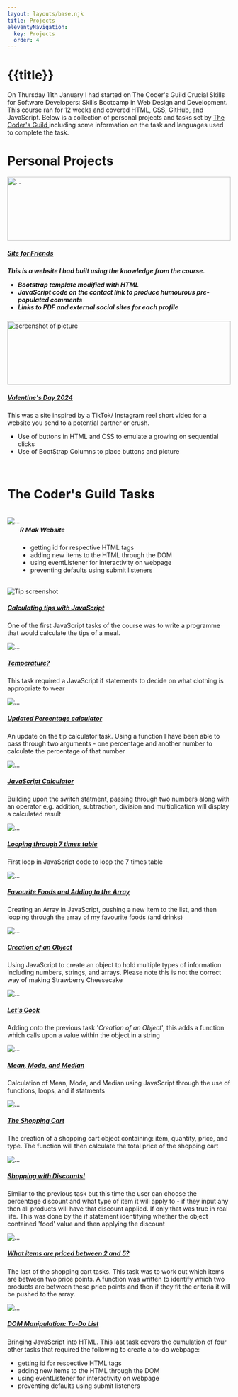 ```yaml
---
layout: layouts/base.njk
title: Projects
eleventyNavigation:
  key: Projects
  order: 4
---
```

<div>
<h1> {{title}} </h1>
<p> On Thursday 11th January I had started on The Coder's Guild Crucial Skills for Software Developers: Skills Bootcamp in Web Design and Development. This course ran for 12 weeks and covered HTML, CSS, GitHub, and JavaScript. Below is a collection of personal projects and tasks set by <a href="https://thecodersguild.org.uk/" target="blank"> The Coder's Guild </a> including some information on the task and languages used to complete the task. </p>
</div>
<div>
<h1> Personal Projects </h1>
<div class="container">
<div class="row">
<div class="col-lg-5 mb-1 d-flex align-items-stretch" style="display: flex; flex-wrap: wrap; align-items: stretch">
    <div class="card">
      <img src="/src/assets/images/collectionoffriends.png" class="card-img-top" alt="..." style="width:100%; height:15vw; object-fit:cover;">
      <div class="card-body d-flex flex-column">
        <h5 class="card-title"> <a href="https://siteforfriends.netlify.app" target="_blank"> Site for Friends</a> <h5>
        <p class="card-text">This is a website I had built using the knowledge from the course. </p>
        <ul>
          <li> Bootstrap template modified with HTML </li>
          <li> JavaScript code on the contact link to produce humourous pre-populated comments </li>
          <li> Links to PDF and external social sites for each profile </li>
        </ul>  
      </div>
    </div>
  </div>
  <div class="col-lg-7 d-flex align-items-stretch" style="display: flex; flex-wrap: wrap; align-items: stretch">
    <div class="card">
      <img src="/src/assets/images/Valentine.png" class="card-img-top" alt="screenshot of picture" style="width:100%; height:15vw; object-fit:cover;">
      <div class="card-body d-flex flex-column">
        <h5 class="card-title"><a href="https://code-valentine-24.netlify.app/" target="_blank"> Valentine's Day 2024 </a> </h5>
        <p class="card-text">This was a site inspired by a TikTok/ Instagram reel short video for a website you send to a potential partner or crush.</p>
        <ul>
          <li> Use of buttons in HTML and CSS to emulate a growing on sequential clicks</li>
          <li> Use of BootStrap Columns to place buttons and picture </li>
        </ul>  
      </div>
    </div>
  </div>
</div>
<div>
<br>
<h1> The Coder's Guild Tasks </h1>
<br>
<div class="card" style="display: flex; flex-wrap: wrap; align-items: stretch">
      <img src="/src/assets/images/R Mak Website.png" class="card-img-top" alt="...">
      <div class="card-body">
        <h5 class="card-title">R Mak Website </h5>
        <p class="card-text">  </p> 
        <ul>
        <li>getting id for respective HTML tags</li>
        <li>adding new items to the HTML through the DOM </li>
        <li>using eventListener for interactivity on webpage </li> 
        <li>preventing defaults using submit listeners </li>
      </div>
    </div>
  </div>
  <br />
  
  <div class="container">
  <div class="row">
  <div class="col-lg-4 mb-4 d-flex align-items-stretch" style="display: flex; flex-wrap: wrap; align-items: stretch">
    <div class="card" style="display: flex; flex-wrap: wrap; align-items: stretch">
      <img src="/src/assets/images/Tips.jpg" class="card-img-top" alt="Tip screenshot">
      <div class="card-body">
        <h5 class="card-title"> <a href="https://codepen.io/TehMaksterer/pen/QWooqZa?editors=0010" target="_blank"> Calculating tips with JavaScript </a></h5>
        <p class="card-text">One of the first JavaScript tasks of the course was to write a programme that would calculate the tips of a meal.</p>
      </div>
    </div>
  </div>
  
  <div class="col-lg-4 mb-3 d-flex align-items-stretch" style="display: flex; flex-wrap: wrap; align-items: stretch">
    <div class="card" style="display: flex; flex-wrap: wrap; align-items: stretch">
      <img src="/src/assets/images/Temperature.jpg" class="card-img-top" alt="...">
      <div class="card-body">
        <h5 class="card-title"> <a href="https://codepen.io/TehMaksterer/pen/QWoPVjo?editors=0010" target="_blank">Temperature? </a> </h5>
        <p class="card-text">This task required a JavaScript if statements to decide on what clothing is appropriate to wear </p>
      </div>
    </div>
  </div>
  
  <div class="col-lg-4 mb-3 d-flex align-items-stretch" style="display: flex; flex-wrap: wrap; align-items: stretch">
    <div class="card" style="display: flex; flex-wrap: wrap; align-items: stretch">
      <img src="/src/assets/images/Percentage Calculator.jpeg" class="card-img-top" alt="...">
      <div class="card-body">
        <h5 class="card-title"> <a href="https://codepen.io/TehMaksterer/pen/mdgyvGw?editors=0012"> Updated Percentage calculator </a> </h5>
        <p class="card-text">An update on the tip calculator task. Using a function I have been able to pass through two arguments - one percentage and another number to calculate the percentage of that number</p>
      </div>
    </div>
  </div>

   <div class="col-lg-4 mb-4 d-flex align-items-stretch" style="display: flex; flex-wrap: wrap; align-items: stretch">
    <div class="card">
      <img src="/src/assets/images/Calculator.jpg" class="card-img-top" alt="...">
      <div class="card-body">
        <h5 class="card-title"><a href="https://codepen.io/TehMaksterer/pen/dyLYymR?editors=0010"> JavaScript Calculator </a> </h5>
        <p class="card-text"> Building upon the switch statment, passing through two numbers along with an operator e.g. addition, subtraction, division and multiplication will display a calculated result </p>
      </div>
    </div>
  </div>

   <div class="col-lg-4 mb-4 d-flex align-items-stretch" style="display: flex; flex-wrap: wrap; align-items: stretch">
    <div class="card">
      <img src="/src/assets/images/Mathematics.jpg" class="card-img-top" alt="...">
      <div class="card-body">
        <h5 class="card-title"><a href="https://codepen.io/TehMaksterer/pen/oNOxxpJ?editors=0012"> Looping through 7 times table </a> </h5>
        <p class="card-text"> First loop in JavaScript code to loop the 7 times table </p>
      </div>
    </div>
  </div>
   <div class="col-lg-4 mb-4 d-flex align-items-stretch" style="display: flex; flex-wrap: wrap; align-items: stretch">
    <div class="card">
      <img src="/src/assets/images/Foods.jpg" class="card-img-top" alt="...">
      <div class="card-body">
        <h5 class="card-title"><a href="https://codepen.io/TehMaksterer/pen/MWRybjp?editors=0011"> Favourite Foods and Adding to the Array </a> </h5>
        <p class="card-text"> Creating an Array in JavaScript, pushing a new item to the list, and then looping through the array of my favourite foods (and drinks)</p>
      </div>
    </div>
  </div>
   <div class="col-lg-4 mb-4 d-flex align-items-stretch" style="display: flex; flex-wrap: wrap; align-items: stretch">
    <div class="card">
      <img src="/src/assets/images/Cheesecake.jpg" class="card-img-top" alt="...">
      <div class="card-body">
        <h5 class="card-title"><a href="https://codepen.io/TehMaksterer/pen/JjVKrKr?editors=0011"> Creation of an Object</a> </h5>
        <p class="card-text"> Using JavaScript to create an object to hold multiple types of information including numbers, strings, and arrays. Please note this is not the correct way of making Strawberry Cheesecake</p>
      </div>
    </div>
  </div>
   <div class="col-lg-4 mb-4 d-flex align-items-stretch" style="display: flex; flex-wrap: wrap; align-items: stretch">
    <div class="card">
      <img src="/src/assets/images/SanjiCook.jpg" class="card-img-top" alt="...">
      <div class="card-body">
        <h5 class="card-title"><a href="https://codepen.io/TehMaksterer/pen/dyLXZbr?editors=0011"> Let's Cook </a> </h5>
        <p class="card-text"> Adding onto the previous task '<i>Creation of an Object</i>', this adds a function which calls upon a value within the object in a string</p>
      </div>
    </div>
  </div>
     <div class="col-lg-4 mb-4 d-flex align-items-stretch" style="display: flex; flex-wrap: wrap; align-items: stretch">
    <div class="card">
      <img src="/src/assets/images/average.jpg" class="card-img-top" alt="...">
      <div class="card-body">
        <h5 class="card-title"><a href="https://codepen.io/TehMaksterer/pen/bGJwvPR?editors=0011"> Mean, Mode, and Median </a> </h5>
        <p class="card-text"> Calculation of Mean, Mode, and Median using JavaScript through the use of functions, loops, and if statments</p>
      </div>
    </div>
  </div>
 <div class="col-lg-4 mb-4 d-flex align-items-stretch" style="display: flex; flex-wrap: wrap; align-items: stretch">
    <div class="card">
      <img src="/src/assets/images/shoping cart.jpg" class="card-img-top" alt="...">
      <div class="card-body">
        <h5 class="card-title"><a href="https://codepen.io/TehMaksterer/pen/QWPKdQv?editors=0012"> The Shopping Cart</a> </h5>
        <p class="card-text"> The creation of a shopping cart object containing: item, quantity, price, and type. The function will then calculate the total price of the shopping cart</p>
      </div>
    </div>
  </div>
   <div class="col-lg-4 mb-4 d-flex align-items-stretch" style="display: flex; flex-wrap: wrap; align-items: stretch">
    <div class="card">
      <img src="/src/assets/images/discount.jpg" class="card-img-top" alt="...">
      <div class="card-body">
        <h5 class="card-title"><a href="https://codepen.io/TehMaksterer/pen/BaEpqeG?editors=0011"> Shopping with Discounts!</a> </h5>
        <p class="card-text"> Similar to the previous task but this time the user can choose the percentage discount and what type of item it will apply to - if they input any then all products will have that discount applied. If only that was true in real life. This was done by the if statement identifying whether the object contained 'food' value and then applying the discount</p>
      </div>
    </div>
  </div>
   <div class="col-lg-4 mb-4 d-flex align-items-stretch" style="display: flex; flex-wrap: wrap; align-items: stretch">
    <div class="card">
      <img src="/src/assets/images/Comparing two prices.png" class="card-img-top" alt="...">
      <div class="card-body">
        <h5 class="card-title"><a href="https://codepen.io/TehMaksterer/pen/dyLNwba?editors=0011">What items are priced between 2 and 5? </a> </h5>
        <p class="card-text"> The last of the shopping cart tasks. This task was to work out which items are between two price points. A function was written to identify which two products are between these price points and then if they fit the criteria it will be pushed to the array. </p>
      </div>
    </div>
  </div>
</div>
<div class="card" style="display: flex; flex-wrap: wrap; align-items: stretch">
      <img src="/src/assets/images/todo..jpg" class="card-img-top" alt="...">
      <div class="card-body">
        <h5 class="card-title"><a href="https://codepen.io/TehMaksterer/pen/gOyvQxN?editors=1010"> DOM Manipulation: To-Do List</a> </h5>
        <p class="card-text"> Bringing JavaScript into HTML. This last task covers the cumulation of four other tasks that required the following to create a to-do webpage: </p> 
        <ul>
        <li>getting id for respective HTML tags</li>
        <li>adding new items to the HTML through the DOM </li>
        <li>using eventListener for interactivity on webpage </li> 
        <li>preventing defaults using submit listeners </li>
      </div>
    </div>
  </div>